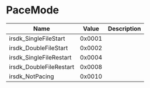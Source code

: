 # PaceMode <Badge text="bitfield" />

| Name                | Value      | Description |
|-----------------------------|--------|---|
| irsdk_SingleFileStart       | 0x0001 |   |
| irsdk_DoubleFileStart       | 0x0002 |   |
| irsdk_SingleFileRestart     | 0x0004 |   |
| irsdk_DoubleFileRestart     | 0x0008 |   |
| irsdk_NotPacing             | 0x0010 |   |
